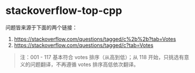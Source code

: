 # stackoverflow-top-cpp

问题皆来源于下面的两个链接：

 1. <https://stackoverflow.com/questions/tagged/c%2b%2b?tab=Votes>
 2. <https://stackoverflow.com/questions/tagged/c?tab=Votes>

> 注：001 - 117 基本符合 votes 排序（从高到低）；从 118 开始，只挑选有意义的问题翻译，不再遵循 votes 排序高低依次翻译。
